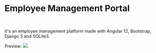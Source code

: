 # Employee Management Portal
<br>
<p>It's an employee management platform made with Angular 12, Bootstrap, Django 3 and SQLite3.</p>
Preview:
<img src="https://media3.giphy.com/media/xTDGHOSifCOOj46ou4/giphy.gif"/>
